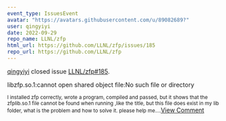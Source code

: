 ```yaml
---
event_type: IssuesEvent
avatar: "https://avatars.githubusercontent.com/u/89082689?"
user: qingyiyi
date: 2022-09-29
repo_name: LLNL/zfp
html_url: https://github.com/LLNL/zfp/issues/185
repo_url: https://github.com/LLNL/zfp
---
```


<a href='https://github.com/qingyiyi' target='_blank'>qingyiyi</a> closed issue <a href='https://github.com/LLNL/zfp/issues/185' target='_blank'>LLNL/zfp#185</a>.

<p>libzfp.so.1:cannot open shared object file:No such file or directory</p><small>I installed zfp correctly, wrote a program, compiled and passed, but it shows that the zfplib.so.1 file cannot be found when running ,like the title, but this file does exist in my lib folder, what is the problem and how to solve it. please help me....</small><a href='https://github.com/LLNL/zfp/issues/185' target='_blank'>View Comment</a>